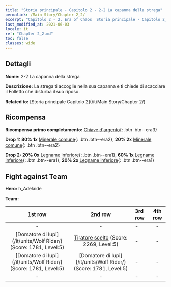 ```yaml
---
title: "Storia principale - Capitolo 2 - 2-2 La capanna della strega"
permalink: /Main Story/Chapter 2_2/
excerpt: "Capitolo 2 - 2. Era of Chaos  Storia principale - Capitolo 2_2. 2-2 La capanna della strega"
last_modified_at: 2021-06-03
locale: it
ref: "Chapter 2_2.md"
toc: false
classes: wide
---
```


## Dettagli

 **Nome:** 2-2 La capanna della strega

 **Descrizione:** La strega ti accoglie nella sua capanna e ti chiede di scacciare il Folletto che disturba il suo riposo.

 **Related to:** [Storia principale Capitolo 2](/it/Main Story/Chapter 2/)

## Ricompensa

 **Ricompensa primo completamento:** [Chiave d'argento](/ItemsIT/con_693/){: .btn .btn--era3}

 **Drop 1:** **80% 1x** [Minerale comune](/ItemsIT/mat_6/){: .btn .btn--era2}, **20% 2x** [Minerale comune](/ItemsIT/mat_6/){: .btn .btn--era2}

 **Drop 2:** **20% 0x** [Legname inferiore](/ItemsIT/mat_1/){: .btn .btn--era1}, **60% 1x** [Legname inferiore](/ItemsIT/mat_1/){: .btn .btn--era1}, **20% 2x** [Legname inferiore](/ItemsIT/mat_1/){: .btn .btn--era1}


## Fight against Team
 **Hero:** h_Adelaide

 **Team:**


  | 1st row | 2nd row | 3rd row | 4th row |
  |:----:|:----:|:----|:----:|
  | - | - | - | - |
  | [Domatore di lupi](/it/units/Wolf Rider/) (Score: 1781, Level:5)  | [Tiratore scelto](/it/units/Marksman/) (Score: 2269, Level:5)  | - | - |
  | [Domatore di lupi](/it/units/Wolf Rider/) (Score: 1781, Level:5)  | [Domatore di lupi](/it/units/Wolf Rider/) (Score: 1781, Level:5)  | - | - |
  | - | - | - | - |


